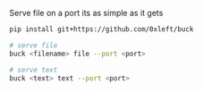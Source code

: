 Serve file on a port
its as simple as it gets

```bash
pip install git+https://github.com/0xleft/buck

# serve file
buck <filename> file --port <port>

# serve text
buck <text> text --port <port>
```